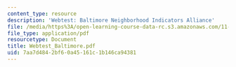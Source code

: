 ```yaml
---
content_type: resource
description: 'Webtest: Baltimore Neighborhood Indicators Alliance'
file: /media/https%3A/open-learning-course-data-rc.s3.amazonaws.com/11-521-spatial-database-management-and-advanced-geographic-information-systems-spring-2003/7aa7d4842bf60a45161c1b146ca94381_Webtest_Baltimore.pdf
file_type: application/pdf
resourcetype: Document
title: Webtest_Baltimore.pdf
uid: 7aa7d484-2bf6-0a45-161c-1b146ca94381
---
```


